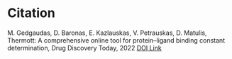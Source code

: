 # Citation

M. Gedgaudas, D. Baronas, E. Kazlauskas, V. Petrauskas, D.
                  Matulis, Thermott: A comprehensive online tool for
                  protein–ligand binding constant determination, Drug Discovery
                  Today, 2022 [DOI Link](https://doi.org/10.1016/j.drudis.2022.05.008)



